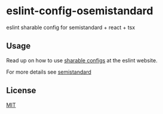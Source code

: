 # eslint-config-osemistandard

eslint sharable config for semistandard + react + tsx

## Usage

Read up on how to use [sharable configs](http://eslint.org/docs/developer-guide/shareable-configs) at the eslint website.

For more details see [semistandard](https://github.com/Flet/semistandard)

## License

[MIT](LICENSE.md)

